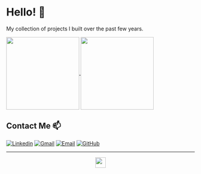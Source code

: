<!--
**ReshiAdavan/ReshiAdavan** is a ✨ _special_ ✨ repository because its `README.md` (this file) appears on your GitHub profile.

Here are some ideas to get you started:

- 🔭 I’m currently working on ...
- 🌱 I’m currently learning ...
- 👯 I’m looking to collaborate on ...
- 🤔 I’m looking for help with ...
- 💬 Ask me about ...
- 📫 How to reach me: ...
- 😄 Pronouns: ...
- ⚡ Fun fact: ...
-->

# Hello! 👋

<!-- <img src="https://github.com/ReshiAdavan/ReshiAdavan/blob/master/imgs/ReshiBanner.PNG" width="1000" height="275"/> -->

<!-- **A Computer Engineering student at the University of Waterloo, with a particular interest in Machine Learning and Distributed Systems.** -->

<!-- - Computer Engineering Student @ UWaterloo (Class of 2025)
- Software Dev @ Achievers. Previously @ Metro Supply Chain, Loblaw Companies Limited, Home Trust Company in SWE
- Interests in Machine Learning and Distributed Systems
- Seeking Part-time/Full-time internships -->

My collection of projects I built over the past few years.

<!-- [![Top Langs](https://github-readme-stats.vercel.app/api/top-langs/?username=ReshiAdavan&layout=compact&theme=apprentice&langs_count=8&custom_title=My%20Languages&hide=C,Pascal,jupyter%20notebook,html,css&card_width=380&card_height=300)](https://github.com/anuraghazra/github-readme-stats)
[![Stats](https://github-readme-stats.vercel.app/api?username=ReshiAdavan&layout=compact&theme=apprentice&show_icons=true&count_private=true&card_width=380)](https://github.com/anuraghazra/github-readme-stats) -->
<!-- <img src="https://media.giphy.com/media/dWesBcTLavkZuG35MI/giphy.gif" width="410" height="165" /> -->

<a href="https://github.com/anuraghazra/github-readme-stats">
  <img align="center" src="https://github-readme-stats.vercel.app/api/top-langs/?username=ReshiAdavan&layout=compact&theme=github_dark_dimmed&title_color=f4f4f4&langs_count=10&custom_title=My%20Langs&hide=jupyter%20notebook,html,css,pascal&card_width=350" height=195/>
</a>
<a href="https://github.com/anuraghazra/github-readme-stats">
  <img align="center" src="https://github-readme-stats.vercel.app/api?username=ReshiAdavan&layout=compact&theme=github_dark_dimmed&title_color=f4f4f4&ring_color=c2ff95&icon_color=c2ff95&show_icons=true&rank_icon=github&count_private=true&include_all_commits=true&custom_title=My%20Stats&card_width=350" height=195 />
</a>

## Contact Me 📫

<!--
Email: [rtadavan@uwaterloo.ca](mailto:rtadavan@uwaterloo.ca)
LinkedIn: [linkedin.com/in/reshiadavan](https://www.linkedin.com/in/reshiadavan/)
-->

<!--
[![Email](https://img.shields.io/badge/rtadavan@uwaterloo.ca-0078D4?logo=microsoft-outlook&logoColor=white)](mailto:rtadavan@uwaterloo.ca)
[![Gmail](https://img.shields.io/badge/reshiadavan27@gmail.com-c14438?&logo=Gmail&logoColor=white)](mailto:reshiadavan27@gmail.com)
[![Linkedin](https://img.shields.io/badge/-Reshi_Adavan-blue?logo=Linkedin&logoColor=white)](https://www.linkedin.com/in/reshiadavan/)
-->

[![Linkedin](https://img.shields.io/badge/LinkedIn-0077B5?style=for-the-badge&logo=linkedin&logoColor=white)](https://www.linkedin.com/in/reshiadavan/)
[![Gmail](https://img.shields.io/badge/Gmail-D14836?style=for-the-badge&logo=gmail&logoColor=white)](mailto:reshiadavan27@gmail.com)
[![Email](https://img.shields.io/badge/Outlook-0078D4?style=for-the-badge&logo=microsoft-outlook&logoColor=white)](mailto:rtadavan@uwaterloo.ca)
[![GitHub](https://img.shields.io/badge/GitHub-100000?style=for-the-badge&logo=github&logoColor=white)](https://github.com/ReshiAdavan/ReshiAdavan)

<!-- [![Resume](https://img.shields.io/badge/Resume-%23E01F3D.svg?&style=for-the-badge&logoColor=white)](https://github.com/ReshiAdavan/Replica)
[![Website](https://img.shields.io/badge/Google_chrome-4285F4?style=for-the-badge&logo=Google-chrome&logoColor=white)](https://github.com/ReshiAdavan/ReshiAdavan)
[![Views](https://komarev.com/ghpvc/?username=ReshiAdavan&color=orange&style=flat-square&label=Views:)](https://github.com/ReshiAdavan/LeetCode) -->

---

<p align="center">
    <a href="https://github.com/ReshiAdavan/ReshiAdavan">
      <img src="https://komarev.com/ghpvc/?username=ReshiAdavan&color=cc00cc&style=flat-square&label=Views:" height=28/>
    </a>
</p>
